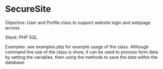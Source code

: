# SecureSite

Objective: User and Profile class to support website login and webpage access

Stack: PHP SQL

Examples: see examples.php for example usage of the class. Although command line use of the class is show, it can be used to process form data by setting the variables. then using the methods to save the data within the database.
